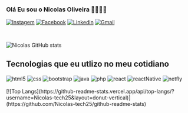 ### Olá Eu sou o Nicolas Oliveira 🖖🏾🖖🏾

<div style="display: inline_block">

[![Instagem](https://img.shields.io/badge/Instagram-E4405F?style=for-the-badge&logo=instagram&logoColor=white)](https://)
[![Facebook](https://img.shields.io/badge/Facebook-1877F2?style=for-the-badge&logo=facebook&logoColor=white)](https://)
[![Linkedin](https://img.shields.io/badge/LinkedIn-0077B5?style=for-the-badge&logo=linkedin&logoColor=white)](https://)
[![Gmail](https://img.shields.io/badge/Gmail-D14836?style=for-the-badge&logo=gmail&logoColor=white)](https://)
</div>

<br/>

![Nicolas GitHub stats](https://github-readme-stats.vercel.app/api?username=Nicolas-tech25&show_icons=true&theme=onedark)


## Tecnologias que eu utlizo no meu cotidiano

<div style="display: inline_block">
    <img align="center" alt="html5" src="https://img.shields.io/badge/HTML5-E34F26?style=for-the-badge&logo=html5&logoColor=white" />
    <img align="center" alt="css" src="https://img.shields.io/badge/CSS3-1572B6?style=for-the-badge&logo=css3&logoColor=white" />
    <img align="center" alt="bootstrap" src="https://img.shields.io/badge/Bootstrap-563D7C?style=for-the-badge&logo=bootstrap&logoColor=white" />
    <img align="center" alt="java" src="https://img.shields.io/badge/JavaScript-323330?style=for-the-badge&logo=javascript&logoColor=F7DF1E" />
    <img align="center" alt="php" src="https://img.shields.io/badge/PHP-777BB4?style=for-the-badge&logo=php&logoColor=white" />
    <img align="center" alt="react" src="https://img.shields.io/badge/React-20232A?style=for-the-badge&logo=react&logoColor=61DAFB" />
    <img align="center" alt="reactNative" src="https://img.shields.io/badge/React_Native-20232A?style=for-the-badge&logo=react&logoColor=61DAFB" />
    <img align="center" alt="netfly" src="https://img.shields.io/badge/Netlify-00C7B7?style=for-the-badge&logo=netlify&logoColor=white" />
</div>
<br/>
[![Top Langs](https://github-readme-stats.vercel.app/api/top-langs/?username=Nicolas-tech25&layout=donut-vertical)](https://github.com/Nicolas-tech25/github-readme-stats)
